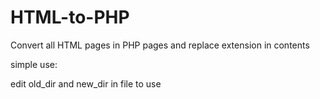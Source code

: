 # HTML-to-PHP
Convert all HTML pages in PHP pages and replace extension in contents

simple use:

edit old_dir and new_dir in file to use
